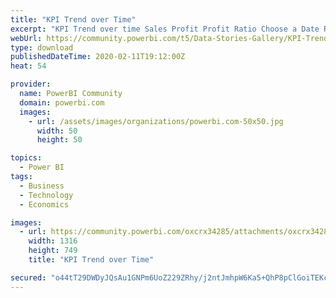 ```yaml
---
title: "KPI Trend over Time"
excerpt: "KPI Trend over time Sales Profit Profit Ratio Choose a Date Range"
webUrl: https://community.powerbi.com/t5/Data-Stories-Gallery/KPI-Trend-over-Time/m-p/929328
type: download
publishedDateTime: 2020-02-11T19:12:00Z
heat: 54

provider:
  name: PowerBI Community
  domain: powerbi.com
  images:
    - url: /assets/images/organizations/powerbi.com-50x50.jpg
      width: 50
      height: 50

topics:
  - Power BI
tags:
  - Business
  - Technology
  - Economics

images:
  - url: https://community.powerbi.com/oxcrx34285/attachments/oxcrx34285/DataStoriesGallery/3332/1/KPI%20IMage.PNG
    width: 1316
    height: 749
    title: "KPI Trend over Time"

secured: "o44tT29DWDyJQsAu1GNPm6UoZ229ZRhy/j2ntJmhpW6Ka5+QhP8pClGoiTEKcfYH6FKjmmeGWCmyWM4kysYCkGmXwHHJasJ2lkcfLs0tp/0fWbR1kbeRzlVJpWFnaaLFau3s8tS3uAkBFl1/COT1Yx9Zsv3RFBbO1r9qYxfsvjpiLF35jh0qMgUg9nZUg7d2HKUkNY9L+EdeFX9migmGBeqDmO54fJGOfc6udCzI1Waw5pRNTxW6Dx7Pjv4qZX7sY9RdFRwhc/4JQzi4cXnbFjDyd3bvjHSftaQBzuS4bO4aNW2MrS/PNt2W3rBqctTghVVVb1hL9J59rVfnnNpmbu1A+5Y4qg6n3dzCxiDUyFlnJTjRExEOpqPsry2QaY8X;/D9z5eWIobA3FzP2LJgGqQ=="
---
```


